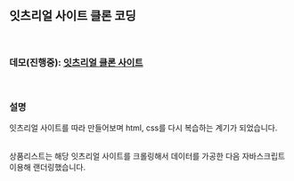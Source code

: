 ## 잇츠리얼 사이트 클론 코딩

<br>

### 데모(진행중): [잇츠리얼 클론 사이트](https://donghyunami.github.io/eatsreal)

<br>

### 설명

잇츠리얼 사이트를 따라 만들어보며 html, css를 다시
복습하는 계기가 되었습니다.

<br />
상품리스트는 해당 잇츠리얼 사이트를 크롤링해서 데이터를 
가공한 다음 자바스크립트 이용해 랜더링했습니다.
